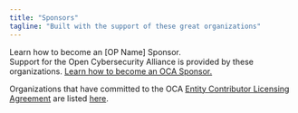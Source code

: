 ```yaml
---
title: "Sponsors"
tagline: "Built with the support of these great organizations"
---
```


Learn how to become an [OP Name] Sponsor.  
Support for the Open Cybersecurity Alliance is provided by these organizations. [Learn how to become an OCA Sponsor.](mailto:communications@oasis-open.org)  

Organizations that have committed to the OCA [Entity Contributor Licensing Agreement](https://www.oasis-open.org/resources/projects/cla/projects-entity-cla) are listed [here](https://www.oasis-open.org/resources/projects/cla/projects-view-entity-cla). 
